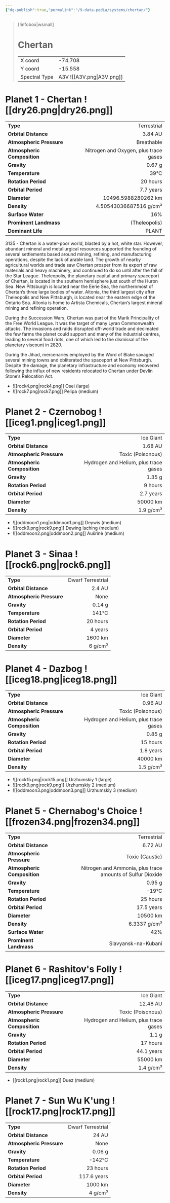 ```yaml
---
{"dg-publish":true,"permalink":"/9-data-pedia/systems/chertan/"}
---
```


> [!infobox|wsmall]
> # Chertan
> | | |
> | - | - |
> | X coord | -74.708 |
> | Y coord| -15.558 |
> | Spectral Type | A3V ![[A3V.png\|A3V.png]] |

# Planet 1 - Chertan ![[dry26.png\|dry26.png]]
|                             |                           |
| --------------------------- | -------------------------:|
| **Type**                    |             Terrestrial |
| **Orbital Distance**        |   3.84 AU |
| **Atmospheric Pressure**    |       Breathable |
| **Atmospheric Composition** |      Nitrogen and Oxygen, plus trace gases |
| **Gravity**                 |        0.67 g |
| **Temperature**             |    39°C |
| **Rotation Period**         |  20 hours |
| **Orbital Period** | 7.7 years |
| **Diameter**                |      10496.5988280262 km | 
| **Density**                 |    4.50543036687516 g/cm³ |
| **Surface Water**           |           16% | 
| **Prominent Landmass**      |         (Theleopolis) | 
| **Dominant Life**           |         PLANT |

3135 - Chertan is a water-poor world, blasted by a hot, white star. However, abundant mineral and metallurgical resources supported the founding of several settlements based around mining, refining, and manufacturing operations, despite the lack of arable land. The growth of nearby agricultural worlds and trade saw Chertan prosper from its export of raw materials and heavy machinery, and continued to do so until after the fall of the Star League. Theleopolis, the planetary capital and primary spaceport of Chertan, is located in the southern hemisphere just south of the Huron Sea. New Pittsburgh is located near the Eerie Sea, the northernmost of Chertan‘s three large bodies of water. Altonia, the third largest city after Theleopolis and New Pittsburgh, is located near the eastern edge of the Ontario Sea. Altonia is home to Artista Chemicals, Chertan‘s largest mineral mining and refining operation.

During the Succession Wars, Chertan was part of the Marik Principality of the Free World League. It was the target of many Lyran Commonwealth attacks. The invasions and raids disrupted off-world trade and decimated the few farms the planet could support and many of the industrial centres, leading to several food riots, one of which led to the dismissal of the planetary viscount in 2820.

During the Jihad, mercenaries employed by the Word of Blake savaged several mining towns and obliterated the spaceport at New Pittsburgh. Despite the damage, the planetary infrastructure and economy recovered following the influx of new residents relocated to Chertan under Devlin Stone‘s Relocation Act.

- ![[rock4.png\|rock4.png]] Osei (large)
- ![[rock7.png\|rock7.png]] Pelipa (medium)


# Planet 2 - Czernobog ![[iceg1.png\|iceg1.png]]
|                             |                           |
| --------------------------- | -------------------------:|
| **Type**                    |             Ice Giant |
| **Orbital Distance**        |   1.68 AU |
| **Atmospheric Pressure**    |       Toxic (Poisonous) |
| **Atmospheric Composition** |      Hydrogen and Helium, plus trace gases |
| **Gravity**                 |        1.35 g |
| **Rotation Period**         |  9 hours |
| **Orbital Period** | 2.7 years |
| **Diameter**                |      50000 km | 
| **Density**                 |    1.9 g/cm³ |



- ![[oddmoon1.png\|oddmoon1.png]] Deywis (medium)
- ![[rock9.png\|rock9.png]] Dewing Isching (medium)
- ![[oddmoon2.png\|oddmoon2.png]] Aušrinė (medium)


# Planet 3 - Sinaa ![[rock6.png\|rock6.png]]
|                             |                           |
| --------------------------- | -------------------------:|
| **Type**                    |             Dwarf Terrestrial |
| **Orbital Distance**        |   2.4 AU |
| **Atmospheric Pressure**    |       None |
| **Gravity**                 |        0.14 g |
| **Temperature**             |    141°C |
| **Rotation Period**         |  20 hours |
| **Orbital Period** | 4 years |
| **Diameter**                |      1600 km | 
| **Density**                 |    6 g/cm³ |





# Planet 4 - Dazbog ![[iceg18.png\|iceg18.png]]
|                             |                           |
| --------------------------- | -------------------------:|
| **Type**                    |             Ice Giant |
| **Orbital Distance**        |   0.96 AU |
| **Atmospheric Pressure**    |       Toxic (Poisonous) |
| **Atmospheric Composition** |      Hydrogen and Helium, plus trace gases |
| **Gravity**                 |        0.85 g |
| **Rotation Period**         |  15 hours |
| **Orbital Period** | 1.8 years |
| **Diameter**                |      40000 km | 
| **Density**                 |    1.5 g/cm³ |



- ![[rock15.png\|rock15.png]] Urzhumskiy 1 (large)
- ![[rock9.png\|rock9.png]] Urzhumskiy 2 (medium)
- ![[oddmoon3.png\|oddmoon3.png]] Urzhumskiy 3 (medium)


# Planet 5 - Chernabog's Choice ![[frozen34.png\|frozen34.png]]
|                             |                           |
| --------------------------- | -------------------------:|
| **Type**                    |             Terrestrial |
| **Orbital Distance**        |   6.72 AU |
| **Atmospheric Pressure**    |       Toxic (Caustic) |
| **Atmospheric Composition** |      Nitrogen and Ammonia, plus trace amounts of Sulfur Dioxide |
| **Gravity**                 |        0.95 g |
| **Temperature**             |    -19°C |
| **Rotation Period**         |  25 hours |
| **Orbital Period** | 17.5 years |
| **Diameter**                |      10500 km | 
| **Density**                 |    6.3337 g/cm³ |
| **Surface Water**           |           42% | 
| **Prominent Landmass**      |         Slavyansk-na-Kubani | 





# Planet 6 - Rashitov's Folly ![[iceg17.png\|iceg17.png]]
|                             |                           |
| --------------------------- | -------------------------:|
| **Type**                    |             Ice Giant |
| **Orbital Distance**        |   12.48 AU |
| **Atmospheric Pressure**    |       Toxic (Poisonous) |
| **Atmospheric Composition** |      Hydrogen and Helium, plus trace gases |
| **Gravity**                 |        1.1 g |
| **Rotation Period**         |  17 hours |
| **Orbital Period** | 44.1 years |
| **Diameter**                |      55000 km | 
| **Density**                 |    1.4 g/cm³ |



- [[rock1.png\|rock1.png]] Duez (medium)

# Planet 7 - Sun Wu K'ung ![[rock17.png\|rock17.png]]
|                             |                           |
| --------------------------- | -------------------------:|
| **Type**                    |             Dwarf Terrestrial |
| **Orbital Distance**        |   24 AU |
| **Atmospheric Pressure**    |       None |
| **Gravity**                 |        0.06 g |
| **Temperature**             |    -142°C |
| **Rotation Period**         |  23 hours |
| **Orbital Period** | 117.6 years |
| **Diameter**                |      1000 km | 
| **Density**                 |    4 g/cm³ |





